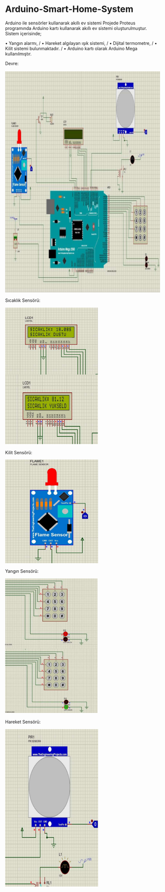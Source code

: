 # Arduino-Smart-Home-System
 Arduino ile sensörler kullanarak akıllı ev sistemi
 Projede Proteus programında Arduino kartı kullanarak akıllı ev sistemi oluşturulmuştur. Sistem içerisinde;
 
• Yangın alarmı, /
• Hareket algılayan ışık sistemi, /
• Dijital termometre, /
• Kilit sistemi bulunmaktadır.  /
• Arduino kartı olarak Arduino Mega kullanılmıştır.

  Devre:

  <img
  src="/images/5.png"
  alt="Alt text"
  title="Optional title"
  style="display: inline-block; margin: 0 auto;  width: 500px"> 
  
    
  Sıcaklık Sensörü:
  
  <img
  src="/images/1.png"
  alt="Alt text"
  title="Optional title"
  style="display: inline-block; margin: 0 auto;  width: 300px"> 

  Kilit Sensörü:

  <img
  src="/images/2.png"
  alt="Alt text"
  title="Optional title"
  style="display: inline-block; margin: 0 auto;  width: 300px"> 
  
  
  Yangın Sensörü: 
  
  <img
  src="/images/3.png"
  alt="Alt text"
  title="Optional title"
  style="display: inline-block; margin: 0 auto;  width: 300px"> 
  
  Hareket Sensörü:
  
  <img
  src="/images/4.png"
  alt="Alt text"
  title="Optional title"
  style="display: inline-block; margin: 0 auto;  width: 300px"> 
